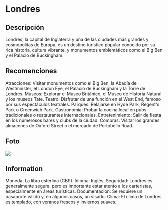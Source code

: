 # Londres

## Descripción
Londres, la capital de Inglaterra y una de las ciudades más grandes y cosmopolitas de Europa, es un destino turístico popular conocido por su rica historia, cultura vibrante, y monumentos emblemáticos como el Big Ben y el Palacio de Buckingham.

## Recomenciones
Atracciones: Visitar monumentos como el Big Ben, la Abadía de Westminster, el London Eye, el Palacio de Buckingham y la Torre de Londres. 
Museos: Explorar el Museo Británico, el Museo de Historia Natural y los museos Tate. 
Teatro: Disfrutar de una función en el West End, famoso por sus espectáculos teatrales. 
Parques: Relajarse en Hyde Park, Regent's Park o Greenwich Park. 
Gastronomía: Probar la cocina local en pubs tradicionales o restaurantes internacionales. 
Entretenimiento: Salir de fiesta en los numerosos bares y clubs de la ciudad. 
Compras: Visitar los grandes almacenes de Oxford Street o el mercado de Portobello Road. 

## Foto
![](https://encrypted-tbn0.gstatic.com/images?q=tbn:ANd9GcTn3uHs13yhLOaku_ci1sULqiMmtUUynK-bYA&s)

## Information
Moneda: La libra esterlina (GBP).
Idioma: Inglés.
Seguridad: Londres es generalmente segura, pero es importante estar atento a los carteristas, especialmente en áreas turísticas.
Documentación: Se requiere un pasaporte válido y, en algunos casos, un visado.
Clima: El clima de Londres es templado, con veranos frescos y inviernos suaves. 